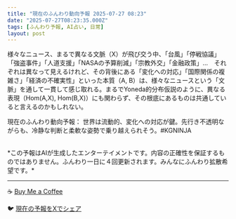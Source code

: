 ```yaml
---
title: "現在のふんわり動向予報 2025-07-27 08:23"
date: "2025-07-27T08:23:35.000Z"
tags: [ふんわり予報, AI占い, 日常]
layout: post
---
```


様々なニュース、まるで異なる文脈（X）が飛び交う中、「台風」「停戦協議」「強盗事件」「人道支援」「NASAの予算削減」「宗教外交」「金融政策」…　それぞれは異なって見えるけれど、その背後にある「変化への対応」「国際関係の複雑さ」「経済の不確実性」といった本質（A, B）は、様々なニュースという「文脈」を通して一貫して感じ取れる。まるでYoneda的分布仮説のように、異なる表現（Hom(A,X), Hom(B,X)）にも関わらず、その根底にあるものは共通していると言えるのかもしれない。

現在のふんわり動向予報：
世界は流動的、変化への対応が鍵。先行き不透明ながらも、冷静な判断と柔軟な姿勢で乗り越えられそう。#KGNINJA

<br>
*この予報はAIが生成したエンターテイメントです。内容の正確性を保証するものではありません。ふんわり一日に４回更新されます。みんなにふんわり拡散希望です。*

---
☕️ [Buy Me a Coffee](https://www.buymeacoffee.com/kgninja)

🐦 [現在の予報をXでシェア](https://twitter.com/intent/tweet?text=%E7%8F%BE%E5%9C%A8%E3%81%AE%E3%81%B5%E3%82%93%E3%82%8F%E3%82%8A%E4%BA%88%E5%A0%B1%3A%20%E3%80%8C%E6%A7%98%E3%80%85%E3%81%AA%E3%83%8B%E3%83%A5%E3%83%BC%E3%82%B9%E3%80%81%E3%81%BE%E3%82%8B%E3%81%A7%E7%95%B0%E3%81%AA%E3%82%8B%E6%96%87%E8%84%88%EF%BC%88X%EF%BC%89%E3%81%8C%E9%A3%9B%E3%81%B3%E4%BA%A4%E3%81%86%E4%B8%AD%E3%80%81%E3%80%8C%E5%8F%B0%E9%A2%A8%E3%80%8D%E3%80%8C%E5%81%9C%E6%88%A6%E5%8D%94%E8%AD%B0%E3%80%8D%E3%80%8C%E5%BC%B7%E7%9B%97%E4%BA%8B%E4%BB%B6%E3%80%8D%E3%80%8C%E4%BA%BA%E9%81%93%E6%94%AF%E6%8F%B4%E3%80%8D%E3%80%8CNASA%E3%81%AE%E4%BA%88%E7%AE%97%E5%89%8A%E6%B8%9B%E3%80%8D%E3%80%8C%E5%AE%97%E6%95%99%E5%A4%96%E4%BA%A4%E3%80%8D%E3%80%8C%E9%87%91%E8%9E%8D%E6%94%BF%E7%AD%96%E3%80%8D%E2%80%A6%E3%80%80%E3%81%9D%E3%82%8C%E3%81%9E%E3%82%8C%E3%81%AF%E7%95%B0%E3%81%AA%E3%81%A3%E3%81%A6%E8%A6%8B%E3%81%88%E3%82%8B%E3%81%91%E3%82%8C%E3%81%A9%E3%80%81%E3%81%9D%E3%81%AE%E8%83%8C%E5%BE%8C%E3%81%AB%E3%81%82%E3%82%8B%E3%80%8C...%E3%80%8D%23KGNINJA%20%E7%B6%9A%E3%81%8D%E3%81%AF%E3%83%96%E3%83%AD%E3%82%B0%E3%81%A7%EF%BC%81%F0%9F%91%87&url=https%3A%2F%2Fkg-ninja.github.io%2FFunwariyoso%2F)
